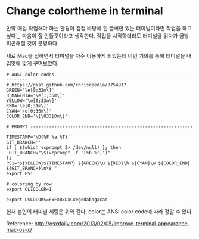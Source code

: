 # Change colortheme in terminal

만약 매일 작업해야 하는 환경이 검정 바탕에 흰 글씨만 있는 터미널이라면 작업을 하고 싶다는 마음이 잘 안들것이라고 생각한다.
작업을 시작하더라도 터미널을 읽다가 금방 피곤해질 것이 분명하다.

새로 Mac을 접하면서 터미널을 자주 이용하게 되었는데 이번 기회를 통해 터미널을 내 입맛에 맞게 꾸며보았다.

```
# ANSI color codes -----------------------------------------------------------
# https://gist.github.com/chrisopedia/8754917
GREEN='\e[0;32m\]'
B_MAGENTA='\e[1;35m\]'
YELLOW='\e[0;33m\]'
RED='\e[0;31m\]'
CYAN='\e[0;36m\]'
COLOR_END='\[\033[0m\]'

# PROMPT ----------------------------------------------------------------------
TIMESTAMP='\D{%F %a %T}'
GIT_BRANCH=''
if [ $(which vcprompt 2> /dev/null) ]; then
 GIT_BRANCH="\$(vcprompt -f '[%b %r]')"
fi
PS1="${YELLOW}${TIMESTAMP} ${GREEN}\u ${RED}\h ${CYAN}\w ${COLOR_END} ${GIT_BRANCH}\n\$ "
export PS1

# coloring by row
export CLICOLOR=1

export LSCOLORS=ExFxBxDxCxegedabagacad
```

현재 본인의 터미널 세팅은 위와 같다.
color는 ANSI color code에 따라 정할 수 있다.

Reference: http://osxdaily.com/2013/02/05/improve-terminal-appearance-mac-os-x/
